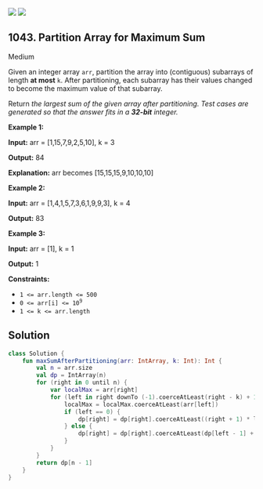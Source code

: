 [![](https://img.shields.io/github/stars/javadev/LeetCode-in-Kotlin?label=Stars&style=flat-square)](https://github.com/javadev/LeetCode-in-Kotlin)
[![](https://img.shields.io/github/forks/javadev/LeetCode-in-Kotlin?label=Fork%20me%20on%20GitHub%20&style=flat-square)](https://github.com/javadev/LeetCode-in-Kotlin/fork)

## 1043\. Partition Array for Maximum Sum

Medium

Given an integer array `arr`, partition the array into (contiguous) subarrays of length **at most** `k`. After partitioning, each subarray has their values changed to become the maximum value of that subarray.

Return _the largest sum of the given array after partitioning. Test cases are generated so that the answer fits in a **32-bit** integer._

**Example 1:**

**Input:** arr = [1,15,7,9,2,5,10], k = 3

**Output:** 84

**Explanation:** arr becomes [15,15,15,9,10,10,10]

**Example 2:**

**Input:** arr = [1,4,1,5,7,3,6,1,9,9,3], k = 4

**Output:** 83

**Example 3:**

**Input:** arr = [1], k = 1

**Output:** 1

**Constraints:**

*   `1 <= arr.length <= 500`
*   <code>0 <= arr[i] <= 10<sup>9</sup></code>
*   `1 <= k <= arr.length`

## Solution

```kotlin
class Solution {
    fun maxSumAfterPartitioning(arr: IntArray, k: Int): Int {
        val n = arr.size
        val dp = IntArray(n)
        for (right in 0 until n) {
            var localMax = arr[right]
            for (left in right downTo (-1).coerceAtLeast(right - k) + 1) {
                localMax = localMax.coerceAtLeast(arr[left])
                if (left == 0) {
                    dp[right] = dp[right].coerceAtLeast((right + 1) * localMax)
                } else {
                    dp[right] = dp[right].coerceAtLeast(dp[left - 1] + (right - left + 1) * localMax)
                }
            }
        }
        return dp[n - 1]
    }
}
```